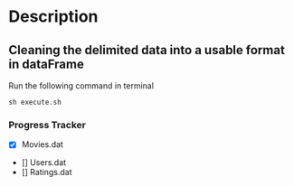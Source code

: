 # Description

## Cleaning the delimited data into a usable format in dataFrame

Run the following command in terminal
```
sh execute.sh
```

### Progress Tracker
- [x] Movies.dat
- [] Users.dat
- [] Ratings.dat
